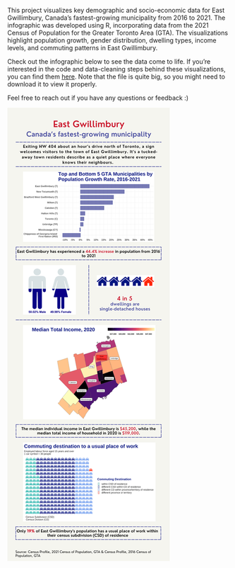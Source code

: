 This project visualizes key demographic and socio-economic data for East Gwillimbury, Canada’s fastest-growing municipality from 2016 to 2021. The infographic was developed using R, incorporating data from the 2021 Census of Population for the Greater Toronto Area (GTA). The visualizations highlight population growth, gender distribution, dwelling types, income levels, and commuting patterns in East Gwillimbury.

Check out the infographic below to see the data come to life. If you’re interested in the code and data-cleaning steps behind these visualizations, you can find them [here](East_Gwillimbury_Population.html). Note that the file is quite big, so you might need to download it to view it properly.

Feel free to reach out if you have any questions or feedback :)

![Infographic](East_Gwillimbury_Infographic.png)
